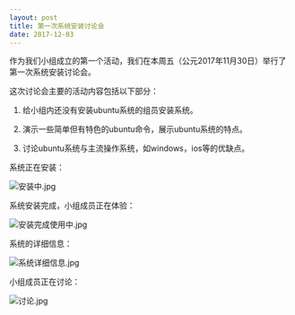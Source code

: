 ```yaml
---
layout: post
title: 第一次系统安装讨论会
date: 2017-12-03
---
```


作为我们小组成立的第一个活动，我们在本周五（公元2017年11月30日）举行了第一次系统安装讨论会。

这次讨论会主要的活动内容包括以下部分：

1. 给小组内还没有安装ubuntu系统的组员安装系统。

2. 演示一些简单但有特色的ubuntu命令，展示ubuntu系统的特点。

3. 讨论ubuntu系统与主流操作系统，如windows，ios等的优缺点。

系统正在安装：

![安装中.jpg](/_imag/安装中.jpg)

 系统安装完成，小组成员正在体验：

![安装完成使用中.jpg](/_imag/安装完成使用中.jpg)

 系统的详细信息：

![系统详细信息.jpg](/_imag/系统详细信息.jpg)

  小组成员正在讨论：
  
![讨论.jpg](/_imag/讨论.jpg)
